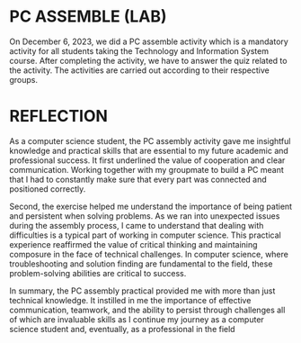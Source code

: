 # PC ASSEMBLE (LAB)
On December 6, 2023, we did a PC assemble activity which is a mandatory activity for all students taking the Technology and Information System course. After completing the activity, we have to answer the quiz related to the activity. The activities are carried out according to their respective groups.

# REFLECTION
As a computer science student, the PC assembly activity gave me insightful knowledge and practical skills that are essential to my future academic and professional success. It first underlined the value of cooperation and clear communication. Working together with my groupmate to build a PC meant that I had to constantly make sure that every part was connected and positioned correctly.

Second, the exercise helped me understand the importance of being patient and persistent when solving problems. As we ran into unexpected issues during the assembly process, I came to understand that dealing with difficulties is a typical part of working in computer science. This practical experience reaffirmed the value of critical thinking and maintaining composure in the face of technical challenges. In computer science, where troubleshooting and solution finding are fundamental to the field, these problem-solving abilities are critical to success.

In summary, the PC assembly practical provided me with more than just technical knowledge. It instilled in me the importance of effective communication, teamwork, and the ability to persist through challenges all of which are invaluable skills as I continue my journey as a computer science student and, eventually, as a professional in the field
